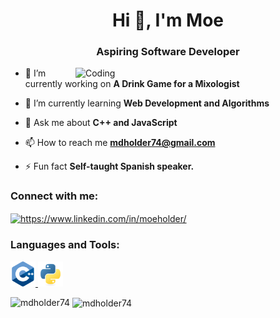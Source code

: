 <h1 align="center">Hi 👋, I'm Moe</h1>
<h3 align="center">Aspiring Software Developer</h3>
<img align="right" alt="Coding" width="400" src="https://c.tenor.com/Q1Gwx9oIV8MAAAAC/tag.gif">

- 🔭 I’m currently working on **A Drink Game for a Mixologist**

- 🌱 I’m currently learning **Web Development and Algorithms**

- 💬 Ask me about **C++ and JavaScript**

- 📫 How to reach me **mdholder74@gmail.com**

- ⚡ Fun fact **Self-taught Spanish speaker.**

<h3 align="left">Connect with me:</h3>
<p align="left">
<a href="https://linkedin.com/in/https://www.linkedin.com/in/moeholder/" target="blank"><img align="center" src="https://raw.githubusercontent.com/rahuldkjain/github-profile-readme-generator/master/src/images/icons/Social/linked-in-alt.svg" alt="https://www.linkedin.com/in/moeholder/" height="30" width="40" /></a>
</p>

<h3 align="left">Languages and Tools:</h3>
<p align="left"> <a href="https://www.w3schools.com/cpp/" target="_blank" rel="noreferrer"> <img src="https://raw.githubusercontent.com/devicons/devicon/master/icons/cplusplus/cplusplus-original.svg" alt="cplusplus" width="40" height="40"/> </a> <a href="https://www.python.org" target="_blank" rel="noreferrer"> <img src="https://raw.githubusercontent.com/devicons/devicon/master/icons/python/python-original.svg" alt="python" width="40" height="40"/> </a> </p>

<p><img align="left" src="https://github-readme-stats.vercel.app/api/top-langs?username=mdholder74&show_icons=true&locale=en&layout=compact" alt="mdholder74" /></p>

<p>&nbsp;<img align="center" src="https://github-readme-stats.vercel.app/api?username=mdholder74&show_icons=true&locale=en" alt="mdholder74" /></p>



